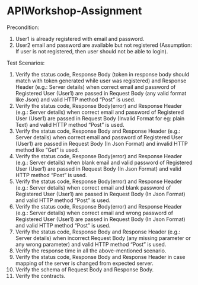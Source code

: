 # APIWorkshop-Assignment

Precondition:
1.	User1 is already registered with email and password.
2.	User2 email and password are available but not registered (Assumption: If user is not registered, then user should not be able to login).

Test Scenarios:
1.	Verify the status code, Response Body (token in response body should match with token generated while user was registered) and Response Header (e.g.: Server details) when correct email and password of Registered User (User1) are passed in Request Body (any valid format like Json) and valid HTTP method “Post” is used.
2.	Verify the status code, Response Body(error) and Response Header (e.g.: Server details) when correct email and password of Registered User (User1) are passed in Request Body (Invalid Format for eg: plain Text) and valid HTTP method “Post” is used.
3.	Verify the status code, Response Body and Response Header (e.g.: Server details) when correct email and password of Registered User (User1) are passed in Request Body (In Json Format) and invalid HTTP method like “Get” is used.
4.	Verify the status code, Response Body(error) and Response Header (e.g.:  Server details) when blank email and valid password of Registered User (User1) are passed in Request Body (In Json Format) and valid HTTP method “Post” is used.
5.	Verify the status code, Response Body(error) and Response Header (e.g.: Server details) when correct email and blank password of Registered User (User1) are passed in Request Body (In Json Format) and valid HTTP method “Post” is used.
6.	Verify the status code, Response Body(error) and Response Header (e.g.: Server details) when correct email and wrong password of Registered User (User1) are passed in Request Body (In Json Format) and valid HTTP method “Post” is used.
7.	Verify the status code, Response Body and Response Header (e.g.: Server details) when incorrect Request Body (any missing parameter or any wrong parameter) and valid HTTP method “Post” is used.
8.	Verify the response time in all the above-mentioned scenario.
9.	Verify the status code, Response Body and Response Header in case mapping of the server is changed from expected server.
10.	Verify the schema of Request Body and Response Body.
11.	Verify the contracts.

